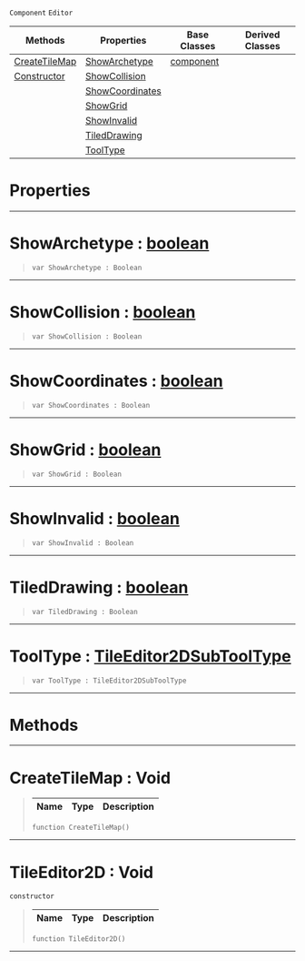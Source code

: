  `Component` `Editor`



|Methods|Properties|Base Classes|Derived Classes|
|---|---|---|---|
|[ CreateTileMap](https://github.com/zeroengineteam/ZeroDocs/blob/master/code_reference/class_reference/tileeditor2d.markdown#createtilemap-void)|[ ShowArchetype](https://github.com/zeroengineteam/ZeroDocs/blob/master/code_reference/class_reference/tileeditor2d.markdown#showarchetype-zero-engin)|[component](https://github.com/zeroengineteam/ZeroDocs/blob/master/code_reference/class_reference/component.markdown)| |
|[ Constructor](https://github.com/zeroengineteam/ZeroDocs/blob/master/code_reference/class_reference/tileeditor2d.markdown#tileeditor2d-void)|[ ShowCollision](https://github.com/zeroengineteam/ZeroDocs/blob/master/code_reference/class_reference/tileeditor2d.markdown#showcollision-zero-engin)| | |
| |[ ShowCoordinates](https://github.com/zeroengineteam/ZeroDocs/blob/master/code_reference/class_reference/tileeditor2d.markdown#showcoordinates-zero-eng)| | |
| |[ ShowGrid](https://github.com/zeroengineteam/ZeroDocs/blob/master/code_reference/class_reference/tileeditor2d.markdown#showgrid-zero-engine-doc)| | |
| |[ ShowInvalid](https://github.com/zeroengineteam/ZeroDocs/blob/master/code_reference/class_reference/tileeditor2d.markdown#showinvalid-zero-engine)| | |
| |[ TiledDrawing](https://github.com/zeroengineteam/ZeroDocs/blob/master/code_reference/class_reference/tileeditor2d.markdown#tileddrawing-zero-engine)| | |
| |[ ToolType](https://github.com/zeroengineteam/ZeroDocs/blob/master/code_reference/class_reference/tileeditor2d.markdown#tooltype-zero-engine-doc)| | |


 #  Properties


---  
 #  ShowArchetype : [boolean](https://github.com/zeroengineteam/ZeroDocs/blob/master/code_reference/zilch_base_types/boolean.markdown)

> 
> ``` lang=cpp, name=Zilch
> var ShowArchetype : Boolean


---  
 #  ShowCollision : [boolean](https://github.com/zeroengineteam/ZeroDocs/blob/master/code_reference/zilch_base_types/boolean.markdown)

> 
> ``` lang=cpp, name=Zilch
> var ShowCollision : Boolean


---  
 #  ShowCoordinates : [boolean](https://github.com/zeroengineteam/ZeroDocs/blob/master/code_reference/zilch_base_types/boolean.markdown)

> 
> ``` lang=cpp, name=Zilch
> var ShowCoordinates : Boolean


---  
 #  ShowGrid : [boolean](https://github.com/zeroengineteam/ZeroDocs/blob/master/code_reference/zilch_base_types/boolean.markdown)

> 
> ``` lang=cpp, name=Zilch
> var ShowGrid : Boolean


---  
 #  ShowInvalid : [boolean](https://github.com/zeroengineteam/ZeroDocs/blob/master/code_reference/zilch_base_types/boolean.markdown)

> 
> ``` lang=cpp, name=Zilch
> var ShowInvalid : Boolean


---  
 #  TiledDrawing : [boolean](https://github.com/zeroengineteam/ZeroDocs/blob/master/code_reference/zilch_base_types/boolean.markdown)

> 
> ``` lang=cpp, name=Zilch
> var TiledDrawing : Boolean


---  
 #  ToolType : [TileEditor2DSubToolType](https://github.com/zeroengineteam/ZeroDocs/blob/master/code_reference/enum_reference.markdown#tileeditor2dsubtooltype)

> 
> ``` lang=cpp, name=Zilch
> var ToolType : TileEditor2DSubToolType


---  
 #  Methods


---  
 #  CreateTileMap : Void

> 
> |Name|Type|Description|
> |---|---|---|
> ``` lang=cpp, name=Zilch
> function CreateTileMap()
> ``` 


---  
 #  TileEditor2D : Void

 `constructor`

> 
> |Name|Type|Description|
> |---|---|---|
> ``` lang=cpp, name=Zilch
> function TileEditor2D()
> ``` 


---  
 

 